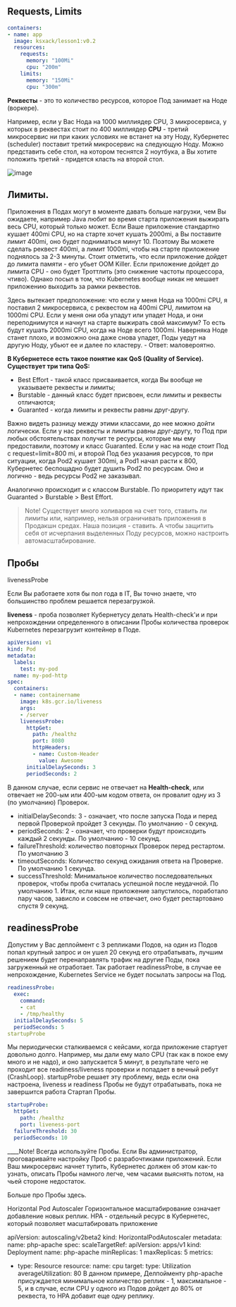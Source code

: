 ## Requests, Limits

```yaml
containers:
- name: app
  image: ksxack/lesson1:v0.2
  resources:
    requests:
      memory: "100Mi"
      cpu: "200m"
    limits:
      memory: "150Mi"
      cpu: "300m"
```


**Реквесты** - это то количество ресурсов, которое Под занимает на Ноде (воркере). 

Например, если у Вас Нода на 1000 миллиядер CPU, 3 микросервиса, у которых в реквестах стоит по 400 миллиядер **CPU** - третий микросервис ни при каких условиях не встанет на эту Ноду, Кубернетес (scheduler) поставит третий микросервис на следующую Ноду. Можно представить себе стол, на котором теснятся 2 ноутбука, а Вы хотите положить третий - придется класть на второй стол.

![image](https://user-images.githubusercontent.com/79608549/209567684-85fa2187-9a46-4c11-a6e7-7586ea9c03df.png)


## Лимиты.

Приложения в Подах могут в моменте давать больше нагрузки, чем Вы ожидаете, например Java любит во время старта приложения выжирать весь CPU, который только может. Если Ваше приложение стандартно кушает 400mi CPU, но на старте хочет кушать 2000mi, а Вы поставите лимит 400mi, оно будет подниматься минут 10. Поэтому Вы можете сделать реквест 400mi, а лимит 1000mi, чтобы на старте приложение поднялось за 2-3 минуты. Стоит отметить, что если приложение дойдет до лимита памяти - его убьет OOM Killer. Если приложение дойдет до лимита CPU - оно будет Троттлить (это снижение частоты процессора, чтиво). Однако посыл в том, что Kubernetes вообще никак не мешает приложению выходить за рамки реквестов.

Здесь вытекает предположение: что если у меня Нода на 1000mi CPU, я поставил 2 микросервиса, с реквестом на 400mi CPU, лимитом на 1000mi CPU. Если у меня они оба упадут или упадет Нода, и они переподнимутся и начнут на старте выжирать свой максимум? То есть будут кушать 2000mi CPU, когда на Ноде всего 1000mi. Наверняка Ноде станет плохо, и возможно она даже снова упадет, Поды уедут на другую Ноду, убьют ее и далее по кластеру. - Ответ: маловероятно.



**В Кубернетесе есть такое понятие как QoS (Quality of Service). Существует три типа QoS:**

- Best Effort - такой класс присваивается, когда Вы вообще не указываете реквесты и лимиты;
- Burstable - данный класс будет присвоен, если лимиты и реквесты отличаются;
- Guaranted - когда лимиты и реквесты равны друг-другу.


Важно видеть разницу между этими классами, до нее можно дойти логически. Если у нас реквесты и лимиты равны друг-другу, то Под при любых обстоятельствах получит те ресурсы, которые мы ему предоставили, поэтому и класс Guaranted. Если у нас на ноде стоит Под с request=limit=800 mi, и второй Под без указания ресурсов, то при ситуации, когда Pod2 кушает 300mi, а Pod1 начал расти к 800, Кубернетес беспощадно будет душить Pod2 по ресурсам. Оно и логично - ведь ресурсы Pod2 не заказывал.


Аналогично происходит и с классом Burstable. По приоритету идут так Guaranted > Burstable > Best Effort.

> Note! 
Существует много холиваров на счет того, ставить ли лимиты или, например, нельзя ограничивать приложения в Продакшн средах. Наша позиция - ставить. А чтобы защитить себя от исчерпания выделенных Поду ресурсов, можно настроить автомасштабирование.

## Пробы

livenessProbe

Если Вы работаете хотя бы пол года в IT,  Вы точно знаете, что большинство проблем решается перезагрузкой. 

**liveness** - проба позволяет Кубернетусу делать Health-check'и и при непрохождении определенного в описании Пробы количества проверок Kubernetes перезагрузит контейнер в Поде.

```yaml
apiVersion: v1
kind: Pod
metadata:
  labels:
    test: my-pod
  name: my-pod-http
spec:
  containers:
  - name: containername
    image: k8s.gcr.io/liveness
    args:
    - /server
    livenessProbe:
      httpGet:
        path: /healthz
        port: 8080
        httpHeaders:
        - name: Custom-Header
          value: Awesome
      initialDelaySeconds: 3
      periodSeconds: 2
```

В данном случае, если сервис не отвечает на **Health-check**, или отвечает не 200-ым или 400-ым кодом ответа, он провалит одну из 3 (по умолчанию) Проверок. 

- initialDelaySeconds: 3 - означает, что после запуска Пода и перед первой Проверкой пройдет 3 секунды. По умолчанию - 0 секунд.
- periodSeconds: 2 - означает, что проверки будут происходить каждый 2 секунды. По умолчанию - 10 секунд.
- failureThreshold:  количество повторных Проверок перед рестартом. По умолчанию 3
- timeoutSeconds: Количество секунд ожидания ответа на Проверке. По умолчанию 1 секунда. 
- successThreshold: Минимальное количество последовательных проверок, чтобы проба считалась успешной после неудачной. По умолчанию 1. 
Итак, если наше приложение запустилось, поработало пару часов, зависло и совсем не отвечает, оно будет рестартовано спустя 9 секунд.

## readinessProbe

Допустим у Вас деплоймент с 3 репликами Подов, на один из Подов попал крупный запрос и он ушел 20 секунд его отрабатывать, лучшим решением будет перенаправлять трафик на другие Поды, пока загруженный не отработает. Так работает readinessProbe, в случае ее непрохождение, Kubernetes Service не будет посылать запросы на Под.

```yaml
readinessProbe:
  exec:
    command:
    - cat
    - /tmp/healthy
  initialDelaySeconds: 5
  periodSeconds: 5
startupProbe
```

Мы периодически сталкиваемся с кейсами, когда приложение стартует довольно долго. Например, мы дали ему мало CPU (так как в покое ему много и не надо), и оно запускается 5 минут, в результате чего не проходит все readiness/liveness проверки и попадает в вечный ребут (CrashLoop). startupProbe  решает эту проблему, ведь если она настроена, liveness и readiness Пробы не будут отрабатывать, пока не завершится работа Стартап Пробы.

```yaml
startupProbe:
  httpGet:
    path: /healthz
    port: liveness-port
  failureThreshold: 30
  periodSeconds: 10
```

____Note! 
Всегда используйте Пробы. Если Вы администратор, проговаривайте настройку Проб с разрабочтиками приложений. Если Ваш микросервис начнет тупить, Кубернетес должен об этом как-то узнать, описать Пробы намного легче, чем часами выяснять потом, на чьей стороне недостаток. 

 

Больше про Пробы здесь.

Horizontal Pod Autoscaler
Горизонтальное масштабирование означает добавление новых реплик. HPA - отдельный ресурс в Кубернетес, который позволяет масштабировать приложение 

apiVersion: autoscaling/v2beta2
kind: HorizontalPodAutoscaler
metadata:
  name: php-apache
spec:
  scaleTargetRef:
    apiVersion: apps/v1
    kind: Deployment
    name: php-apache
  minReplicas: 1
  maxReplicas: 5
  metrics:
  - type: Resource
    resource:
      name: cpu
      target:
        type: Utilization
        averageUtilization: 80
В данном примере, Делпойменту php-apache присуждается минимальное количество реплик - 1, максимальное - 5, и в случае, если CPU у одного из Подов дойдет до 80% от реквеста, то HPA добавит еще одну реплику.
